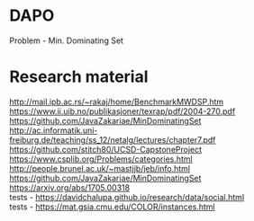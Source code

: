 # DAPO

Problem - Min. Dominating Set

# Research material

http://mail.ipb.ac.rs/~rakaj/home/BenchmarkMWDSP.htm<br/>
https://www.ii.uib.no/publikasjoner/texrap/pdf/2004-270.pdf<br/>
https://github.com/JavaZakariae/MinDominatingSet<br/>
http://ac.informatik.uni-freiburg.de/teaching/ss_12/netalg/lectures/chapter7.pdf<br/>
https://github.com/stitch80/UCSD-CapstoneProject<br/>
https://www.csplib.org/Problems/categories.html<br/>
http://people.brunel.ac.uk/~mastjjb/jeb/info.html<br/>
https://github.com/JavaZakariae/MinDominatingSet<br/>
https://arxiv.org/abs/1705.00318<br/>
tests - https://davidchalupa.github.io/research/data/social.html<br/>
tests - https://mat.gsia.cmu.edu/COLOR/instances.html<br/>